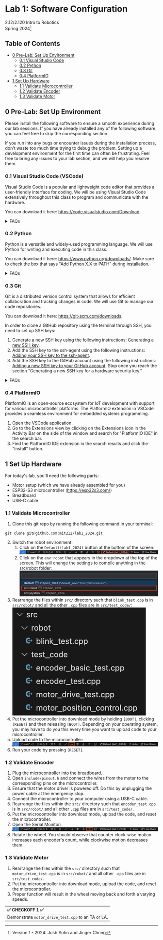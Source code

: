# Lab 1: Software Configuration

2.12/2.120 Intro to Robotics  
Spring 2024[^1]

## Table of Contents
- [0 Pre-Lab: Set Up Environment](#0-pre-lab-set-up-environment)
  - [0.1 Visual Studio Code](#01-visual-studio-code)
  - [0.2 Python](#02-python)
  - [0.3 Git](#03-git)
  - [0.4 PlatformIO](#04-platformio)
- [1 Set Up Hardware](#1-set-up-hardware)
  - [1.1 Validate Microcontroller](#11-validate-microcontroller)
  - [1.2 Validate Encoder](#12-validate-encoder)
  - [1.3 Validate Motor](#13-validate-motor)

## 0 Pre-Lab: Set Up Environment
Please install the following software to ensure a smooth experience during our lab sessions. If you have already installed any of the following software, you can feel free to skip the corresponding section.

If you run into any bugs or encounter issues during the installation process, don't waste too much time trying to debug the problem. Setting up a development environment for the first time can often be frustrating. Feel free to bring any issues to your lab section, and we will help you resolve them.

### 0.1 Visual Studio Code (VSCode)

Visual Studio Code is a popular and lightweight code editor that provides a user-friendly interface for coding. We will be using Visual Studio Code extensively throughout this class to program and communicate with the hardware.

You can download it here: https://code.visualstudio.com/Download. 

<details>
<summary>FAQs</summary>

**What version of VSCode do I need?**
Any version should work. If you are installing for the first time, please use the latest stable build.

**Can I use a different code editor?**
We prefer VSCode since we will use the [PlatformIO plug-in](#04-platformio).
</details>

### 0.2 Python

Python is a versatile and widely-used programming language. We will use Python for writing and executing code in this class.

You can download it here: https://www.python.org/downloads/. Make sure to check the box that says "Add Python X.X to PATH" during installation.

<details>
<summary>FAQs</summary>

**What version of Python do I need?**
We recommend at least 3.8 to ensure compatibility with the packages we will use in this class. If you already have Python installed, you should be able to check its version by entering the command `python --version` in your terminal. 

**How do I check that installed Python correctly?**
Entering the command `python` in your terminal should return `Python X.X ...`. If it instead returns `python is not recognized as an internal or external command, operable program, or batch file` or `python: command not found`, you may have forgotten to check the box that says "Add Python X.X to PATH" during installation. You can fix this using the following instructions: [How to Add Python to PATH](https://realpython.com/add-python-to-path/).

**I already have Miniconda/Anaconda Python. Do I need to get Python?**
We recommend still getting Python. The staff may not be able to help troubleshoot issues relating to `conda`.
</details>

### 0.3 Git

Git is a distributed version control system that allows for efficient collaboration and tracking changes in code. We will use Git to manage our code repositories.

You can download it here: https://git-scm.com/downloads.

In order to clone a GitHub repository using the terminal through SSH, you need to set up SSH keys:
1. Generate a new SSH key using the following instructions: [Generating a new SSH key](https://docs.github.com/en/authentication/connecting-to-github-with-ssh/generating-a-new-ssh-key-and-adding-it-to-the-ssh-agent#generating-a-new-ssh-key).
2. Add the SSH key to the ssh-agent using the following instructions: [Adding your SSH key to the ssh-agent](https://docs.github.com/en/authentication/connecting-to-github-with-ssh/generating-a-new-ssh-key-and-adding-it-to-the-ssh-agent#adding-your-ssh-key-to-the-ssh-agent).
3. Add the SSH key to the GitHub account using the following instructions: [Adding a new SSH key to your GitHub account](https://docs.github.com/en/authentication/connecting-to-github-with-ssh/adding-a-new-ssh-key-to-your-github-account). Stop once you reach the section "Generating a new SSH key for a hardware security key."

<details>
<summary>FAQs</summary>

**What version of Git do I need?**
Any version should work. If you are installing for the first time, please use the latest stable build.

**How do I use Git?**
If you aren't very familiar with Git, don't worry! We will teach the basics throughout the semester. If you are feeling particularly passionate about learning Git, we recommend reading the first few chapters of the [Pro Git guide](https://git-scm.com/book/en/v2).
</details>

### 0.4 PlatformIO

PlatformIO is an open-source ecosystem for IoT development with support for various microcontroller platforms. The PlatformIO extension in VSCode provides a seamless environment for embedded systems programming.

1. Open the VSCode application.
2. Go to the Extensions view by clicking on the Extensions icon in the Activity Bar on the side of the window and search for "PlatformIO IDE" in the search bar.
3. Find the PlatformIO IDE extension in the search results and click the "Install" button.

## 1 Set Up Hardware

For today's lab, you'll need the following parts:
- Motor setup (which we have already assembled for you)
- ESP32-S3 microcontroller (https://esp32s3.com/)
- Breadboard
- USB-C cable

### 1.1 Validate Microcontroller
1. Clone this git repo by running the following command in your terminal: 
```
git clone git@github.com:mit212/lab1_2024.git
```
2. Switch the robot environment:
   1. Click on the `Default(lab1_2024)` button at the bottom of the screen:  
  ![](./.images/robot_env1.png)  
   2. Click on the `env:robot` that appears in the dropdown at the top of the screen. This will change the settings to compile anything in the src/robot folder:  
  ![](./.images/robot_env2.png)  
3. Rearrange the files within `src/` directory such that `blink_test.cpp` is in `src/robot/` and all the other `.cpp` files are in `src/test_code/`:  
  ![](./.images/blink_test.png)  
4. Put the microcontroller into download mode by holding `[BOOT]`, clicking `[RESET]` and then releasing `[BOOT]`. Depending on your operating system, you may have to do you this every time you want to upload code to your microcontroller.
5. Upload code to the microcontroller:  
  ![](./.images/upload.png)  
1. Run your code by pressing `[RESET]`.

### 1.2 Validate Encoder
1. Plug the microcontroller into the breadboard.
2. Open `include/pinout.h` and connect the wires from the motor to the corresponding pins on the microcontroller.
3. Ensure that the motor driver is powered off. Do this by unplugging the power cable at the emergency stop.
4. Connect the microcontroller to your computer using a USB-C cable.
5. Rearrange the files within the `src/` directory such that `encoder_test.cpp` is in `src/robot/` and all other `.cpp` files are in `src/test_code/`.
6. Put the microcontroller into download mode, upload the code, and reset the microcontroller.
7. Open the Serial Monitor:
  ![](./.images/serial_monitor.png)  
8. Rotate the wheel. You should observe that counter clock-wise motion increases each encoder's count, while clockwise motion decreases them.

### 1.3 Validate Motor
1. Rearrange the files within the `src/` directory such that `motor_drive_test.cpp` is in `src/robot/` and all other `.cpp` files are in `src/test_code/`.
2. Put the microcontroller into download mode, upload the code, and reset the microcontroller.
3. Proper function will result in the wheel moving back and forth a varying speeds.

| :white_check_mark: CHECKOFF 1 :white_check_mark:   |
|:---------------------------------------------------|
| Demonstrate `motor_drive_test.cpp` to an TA or LA. |

[^1]: Version 1 - 2024: Josh Sohn and Jinger Chong
